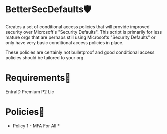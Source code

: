 # BetterSecDefaults🛡️
Creates a set of conditional access policies that will provide improved security over Microsoft's "Security Defaults".  This script is primarily for less mature orgs that are perhaps still using Microsofts "Security Defaults"  or only have very basic conditional access policies in place. 

These policies are certainly not bulletproof and good conditional access policies should be tailored to your org. 

# Requirements📃
EntraID Premium P2 Lic

# Policies🔏

* Policy 1 - MFA For All *



